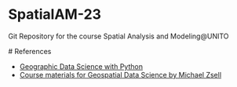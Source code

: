 # SpatialAM-23

Git Repository for the course Spatial Analysis and Modeling@UNITO

# References

* [Geographic Data Science with Python](https://geographicdata.science/book/intro.html#)
* [Course materials for Geospatial Data Science by Michael Zsell](https://github.com/mszell/geospatialdatascience)

